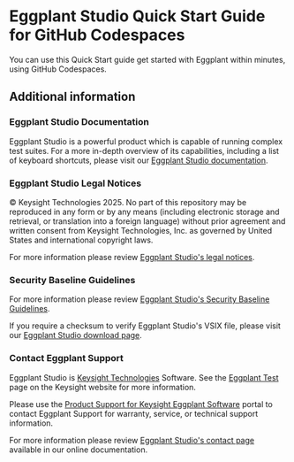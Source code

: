 # Eggplant Studio Quick Start Guide for GitHub Codespaces

You can use this Quick Start guide get started with Eggplant within minutes, using GitHub Codespaces.

## Additional information

### Eggplant Studio Documentation

Eggplant Studio is a powerful product which is capable of running complex test suites. For a more in-depth overview of its capabilities, including a list of keyboard shortcuts, please visit our [Eggplant Studio documentation](https://docs.eggplantsoftware.com/es/).

### Eggplant Studio Legal Notices
© Keysight Technologies 2025. No part of this repository may be reproduced in any form or by any means (including electronic storage and retrieval, or translation into a foreign language) without prior agreement and written consent from Keysight Technologies, Inc. as governed by United States and international copyright laws.

For more information please review [Eggplant Studio's legal notices](https://docs.eggplantsoftware.com/es/legal-notices/).

### Security Baseline Guidelines
For more information please review [Eggplant Studio's Security Baseline Guidelines](https://docs.eggplantsoftware.com/es/eggplant-studio-security-baseline-guidelines/).

If you require a checksum to verify Eggplant Studio's VSIX file, please visit our [Eggplant Studio download page](https://support.eggplantsoftware.com/downloads/eggplant-studio).

### Contact Eggplant Support
Eggplant Studio is [Keysight Technologies](https://www.keysight.com/) Software. See the [Eggplant Test](https://www.keysight.com/us/en/products/software/software-testing/eggplant-test.html) page on the Keysight website for more information.

Please use the [Product Support for Keysight Eggplant Software](https://support.eggplantsoftware.com/) portal to contact Eggplant Support for warranty, service, or technical support information.

For more information please review [Eggplant Studio's contact page](https://docs.eggplantsoftware.com/es/contact/) available in our online documentation.
